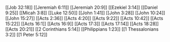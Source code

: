 [[Job 32:18]]
[[Jeremiah 6:11]]
[[Jeremiah 20:9]]
[[Ezekiel 3:14]]
[[Daniel 9:25]]
[[Micah 3:8]]
[[Luke 12:50]]
[[John 1:41]]
[[John 3:28]]
[[John 10:24]]
[[John 15:27]]
[[Acts 2:36]]
[[Acts 4:20]]
[[Acts 9:22]]
[[Acts 10:42]]
[[Acts 15:22]]
[[Acts 16:1]]
[[Acts 16:9]]
[[Acts 17:3]]
[[Acts 17:14]]
[[Acts 18:28]]
[[Acts 20:21]]
[[2 Corinthians 5:14]]
[[Philippians 1:23]]
[[1 Thessalonians 3:2]]
[[1 Peter 5:12]]
